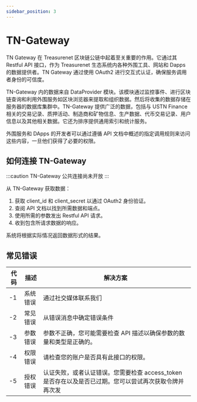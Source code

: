 ```yaml
---
sidebar_position: 3
---
```


# TN-Gateway

TN Gateway 在 Treasurenet 区块链公链中起着至关重要的作用。它通过其 Restful API 接口，作为 Treasurenet 生态系统内各种外围工具、网站和 Dapps 的数据提供者。TN Gateway 通过使用 OAuth2 进行交互式认证，确保服务调用者身份的可信度。

TN-Gateway 内的数据来自 DataProvider 模块。该模块通过监控事件、进行区块链查询和利用外围服务如区块浏览器来提取和组织数据。然后将收集的数据存储在服务器的数据库集群中。TN-Gateway 提供广泛的数据，包括与 USTN Finance 相关的交易记录、质押活动、制造商和矿物信息、生产数据、代币交易记录、用户信息以及其他相关数据。它还为排序提供通用索引和统计服务。

外围服务和 DApps 的开发者可以通过遵循 API 文档中概述的指定调用规则来访问这些内容，一旦他们获得了必要的权限。

## 如何连接 TN-Gateway

:::caution
TN-Gateway 公共连接尚未开放
:::

从 TN-Gateway 获取数据：

1. 获取 client_id 和 client_secret 以通过 OAuth2 身份验证。
2. 查阅 API 文档以找到所需数据和端点。
3. 使用所需的参数发出 Restful API 请求。
4. 收到包含所请求数据的响应。

系统将根据实际情况返回数据形式的结果。

## 常见错误

| 代码 | 描述     | 解决方案                                                                                               |
| ---- | -------- | ------------------------------------------------------------------------------------------------------ |
| -1   | 系统错误 | 通过社交媒体联系我们                                                                                   |
| -2   | 常见错误 | 从错误消息中确定错误条件                                                                               |
| -3   | 参数错误 | 参数不正确，您可能需要检查 API 描述以确保参数的数量和类型是正确的。                                    |
| -4   | 权限错误 | 请检查您的账户是否具有此接口的权限。                                                                   |
| -5   | 授权错误 | 认证失败，或者认证错误。您需要检查 access_token 是否存在以及是否已过期。您可以尝试再次获取令牌并再次发 |
